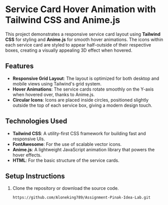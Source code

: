 # Service Card Hover Animation with Tailwind CSS and Anime.js

This project demonstrates a responsive service card layout using **Tailwind CSS** for styling and **Anime.js** for smooth hover animations. The icons within each service card are styled to appear half-outside of their respective boxes, creating a visually appealing 3D effect when hovered.

## Features

- **Responsive Grid Layout**: The layout is optimized for both desktop and mobile views using Tailwind's grid system.
- **Hover Animations**: The service cards rotate smoothly on the Y-axis when hovered over, thanks to Anime.js.
- **Circular Icons**: Icons are placed inside circles, positioned slightly outside the top of each service box, giving a modern design touch.

## Technologies Used

- **Tailwind CSS**: A utility-first CSS framework for building fast and responsive UIs.
- **FontAwesome**: For the use of scalable vector icons.
- **Anime.js**: A lightweight JavaScript animation library that powers the hover effects.
- **HTML**: For the basic structure of the service cards.
  
## Setup Instructions

1. Clone the repository or download the source code.
   
   ```bash
   https://github.com/Aloneking789/Assignment-Pinak-Idea-Lab.git

